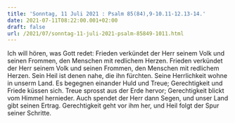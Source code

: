 ```yaml
---
title: 'Sonntag, 11 Juli 2021 : Psalm 85(84),9-10.11-12.13-14.'
date: 2021-07-11T08:22:00.001+02:00
draft: false
url: /2021/07/sonntag-11-juli-2021-psalm-85849-1011.html
---
```


Ich will hören, was Gott redet: Frieden verkündet der Herr seinem Volk und seinen Frommen, den Menschen mit redlichem Herzen. Frieden verkündet der Herr seinem Volk und seinen Frommen, den Menschen mit redlichem Herzen. Sein Heil ist denen nahe, die ihn fürchten. Seine Herrlichkeit wohne in unserm Land. Es begegnen einander Huld und Treue; Gerechtigkeit und Friede küssen sich. Treue sprosst aus der Erde hervor; Gerechtigkeit blickt vom Himmel hernieder. Auch spendet der Herr dann Segen, und unser Land gibt seinen Ertrag. Gerechtigkeit geht vor ihm her, und Heil folgt der Spur seiner Schritte.